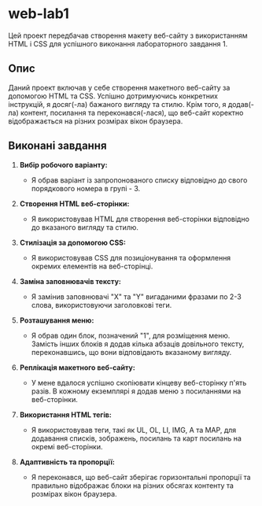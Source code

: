 # web-lab1
Цей проект передбачав створення макету веб-сайту з використанням HTML і CSS для успішного виконання лабораторного завдання 1.

## Опис

Даний проект включав у себе створення макетного веб-сайту за допомогою HTML та CSS. Успішно дотримуючись конкретних інструкцій, я досяг(-ла) бажаного вигляду та стилю. Крім того, я додав(-ла) контент, посилання та переконався(-лася), що веб-сайт коректно відображається на різних розмірах вікон браузера.

## Виконані завдання

1. **Вибір робочого варіанту:**
   - Я обрав варіант із запропонованого списку відповідно до свого порядкового номера в групі - 3.

2. **Створення HTML веб-сторінки:**
   - Я використовував HTML для створення веб-сторінки відповідно до вказаного вигляду та стилю.

3. **Стилізація за допомогою CSS:**
   - Я використовував CSS для позиціонування та оформлення окремих елементів на веб-сторінці.

4. **Заміна заповнювачів тексту:**
   - Я замінив заповнювачі "X" та "Y" вигаданими фразами по 2-3 слова, використовуючи заголовкові теги.

5. **Розташування меню:**
   - Я обрав один блок, позначений "1", для розміщення меню. Замість інших блоків я додав кілька абзаців довільного тексту, переконавшись, що вони відповідають вказаному вигляду.

6. **Реплікація макетного веб-сайту:**
   - У мене вдалося успішно скопіювати кінцеву веб-сторінку п'ять разів. В кожному екземплярі я додав меню з посиланнями на веб-сторінки.

7. **Використання HTML тегів:**
   - Я використовував теги, такі як UL, OL, LI, IMG, A та MAP, для додавання списків, зображень, посилань та карт посилань на окремі веб-сторінки.

8. **Адаптивність та пропорції:**
   - Я переконався, що веб-сайт зберігає горизонтальні пропорції та правильно відображає блоки на різних обсягах контенту та розмірах вікон браузера.

